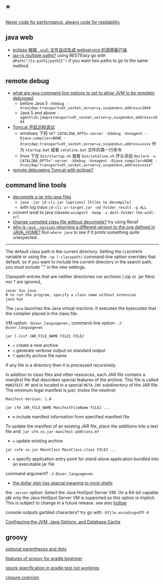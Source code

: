 # *

[Never code for performance, always code for readability.](https://stackoverflow.com/a/1923866)

## java web

- [eclipse 根据 `.wsdl` 文件自动生成 webservice 的调用客户端](https://www.cnblogs.com/wqsbk/p/5297223.html)
- [jax-rs multiple paths?](https://stackoverflow.com/questions/4784028/jax-rs-multiple-paths/34921732) using _RESTEasy_ go with `@Path("/{a:path1|path2}")` if you want two paths to go to the same method.

## remote debug

- [what are java command line options to set to allow JVM to be remotely debugged](https://stackoverflow.com/a/138518/11844003)
  - before Java 5 `-Xdebug -Xrunjdwp:transport=dt_socket,server=y,suspend=n,address=1044`
  - Java 5 and above `-agentlib:jdwp=transport=dt_socket,server=y,suspend=n,address=1044`
- [Tomcat 开启远程调试](https://huangyijie.com/2013/10/29/tomcat-remote-debug/)
  - windows 下将 `SET CATALINA_OPTS=-server -Xdebug -Xnoagent -Djava.compiler=NONE -Xrunjdwp:transport=dt_socket,server=y,suspend=n,address=xxxx` 作为 `startup.bat` 或者 `catalina.bat` 文件的第一行命令
  - linux 下在 `bin/startup.sh` 或者 `bin/catalina.sh` 开头添加 `declare -x CATALINA_OPTS="-server -Xdebug -Xnoagent -Djava.compiler=NONE -Xrunjdwp:transport=dt_socket,server=y,suspend=n,address=xxxx"`
- [remote debugging Tomcat with eclipse?](https://stackoverflow.com/questions/3835612/remote-debugging-tomcat-with-eclipse)

## command line tools

- [decompile a jar into java files](https://stackoverflow.com/questions/35564270/how-to-decompile-a-jar-into-java-files-from-command-prompt/49906852)
  - `java -jar jd-cli.jar [options] [Files to decompile]`
  - with log trace `jd-cli ur-target.jar -od folder_result -g ALL`
- convert wsdl to java classes `wsimport -keep -s dest-folder the-wsdl-url`
- [change compiled class file without decompile?](https://stackoverflow.com/questions/14069082/how-to-change-already-compiled-class-file-without-decompile) try using Recaf
- [why is `java -version` returning a different version to the one defined in JAVA_HOME?](https://superuser.com/questions/237737/why-is-java-version-returning-a-different-version-to-the-one-defined-in-java-ho) Run `where java` to see if it prints something quite unexpected.

---

The default class path is the current directory. Setting the `CLASSPATH` variable or using the `-cp (-classpath)` command-line option overrides that default, so if you want to include the current directory in the search path, you must include "." in the new settings.

Classpath entries that are neither directories nor archives (.zip or .jar files) nor * are ignored[.](https://docs.oracle.com/javase/7/docs/technotes/tools/windows/classpath.html)

```shell script
javac Sun.java
# to run the program, specify a class name without extension
java Sun
```

The `java` launches the Java virtual machine. It executes the bytecodes that the compiler placed in the class file.

VM option: `-Duser.language=en` ; command-line option: `-J-Duser.language=en`
[](https://stackoverflow.com/questions/23749714/how-to-change-the-display-language-of-javac-to-english)

`jar [-]cvf JAR_FILE_NAME FILE1 FILE2`

- `c` create a new archive
- `v` generate verbose output on standard output
- `f` specify archive file name

If any file is a directory then it is processed recursively.

In addition to class files and other resources, each JAR file contains a _manifest_ file that describes special features of the archive. This file is called `MANIFEST.MF` and is located in a special `META-INF` subdirectory of the JAR file. The minimum legal manifest is just: (notes the newline)

```text
Manifest-Version: 1.0

```

`jar cfm JAR_FILE_NAME ManifestFileName FILE1 ...`

- `m` include manifest information from specified manifest file

To update the manifest of an existing JAR file, place the additions into a text file and: `jar ufm xx.jar manifest-addtions.mf`

- `u` update existing archive

`jar cvfe xx.jar MainClass MainClass.class FILE2 ...`

- `e` specify application entry point for stand-alone application bundled into an executable jar file

command argument? `-J-Duser.language=en`

- [the dollar sign has special meaning to most shells](https://stackoverflow.com/a/18442432/11844003)

the `-server` option: Select the Java HotSpot Server VM. On a 64-bit capable jdk only the Java HotSpot Server VM is supported so this option is implicit. This is subject to change in a future release. see also [hollow](https://stackoverflow.com/questions/17608639/use-of-java-server-option)

console outputs garbled characters? try go with `-Dfile.encoding=UTF-8`

[Configuring the JVM, Java Options, and Database Cache](https://docs.oracle.com/cd/E37116_01/install.111210/e23737/configuring_jvm.htm#OUDIG00007)

## groovy

[optional parentheses and dots](https://stackoverflow.com/questions/34711081/groovy-optional-parentheses-and-dots)

[features of groovy for gradle beginner](http://cloudchen.logdown.com/posts/248361/features-of-groovy-for-gradle-beginner)

[spock specification in gradle test not workings](https://stackoverflow.com/questions/57907876/trying-to-run-spock-specification-using-gradle-test-events-were-not-received)

[closure coercion](https://docs.groovy-lang.org/latest/html/documentation/core-semantics.html#closure-coercion)
